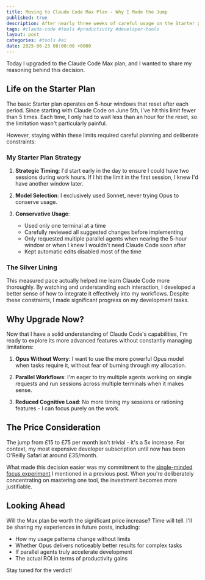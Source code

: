 ```yaml
---
title: Moving to Claude Code Max Plan - Why I Made the Jump
published: true
description: After nearly three weeks of careful usage on the Starter plan, I decided to upgrade to Claude Code Max. Here's why the 5x price increase made sense for me.
tags: #claude-code #tools #productivity #developer-tools
layout: post
categories: #tools #ai
date: 2025-06-23 08:00:00 +0000
---
```


Today I upgraded to the Claude Code Max plan, and I wanted to share my reasoning behind this decision.

## Life on the Starter Plan

The basic Starter plan operates on 5-hour windows that reset after each period. Since starting with Claude Code on June 5th, I've hit this limit fewer than 5 times. Each time, I only had to wait less than an hour for the reset, so the limitation wasn't particularly painful.

However, staying within these limits required careful planning and deliberate constraints:

### My Starter Plan Strategy

1. **Strategic Timing**: I'd start early in the day to ensure I could have two sessions during work hours. If I hit the limit in the first session, I knew I'd have another window later.

2. **Model Selection**: I exclusively used Sonnet, never trying Opus to conserve usage.

3. **Conservative Usage**: 
   - Used only one terminal at a time
   - Carefully reviewed all suggested changes before implementing
   - Only requested multiple parallel agents when nearing the 5-hour window or when I knew I wouldn't need Claude Code soon after
   - Kept automatic edits disabled most of the time

### The Silver Lining

This measured pace actually helped me learn Claude Code more thoroughly. By watching and understanding each interaction, I developed a better sense of how to integrate it effectively into my workflows. Despite these constraints, I made significant progress on my development tasks.

## Why Upgrade Now?

Now that I have a solid understanding of Claude Code's capabilities, I'm ready to explore its more advanced features without constantly managing limitations:

1. **Opus Without Worry**: I want to use the more powerful Opus model when tasks require it, without fear of burning through my allocation.

2. **Parallel Workflows**: I'm eager to try multiple agents working on single requests and run sessions across multiple terminals when it makes sense.

3. **Reduced Cognitive Load**: No more timing my sessions or rationing features - I can focus purely on the work.

## The Price Consideration

The jump from £15 to £75 per month isn't trivial - it's a 5x increase. For context, my most expensive developer subscription until now has been O'Reilly Safari at around £35/month. 

What made this decision easier was my commitment to the [single-minded focus experiment](2025-06-20-the-focus-experiment.markdown) I mentioned in a previous post. When you're deliberately concentrating on mastering one tool, the investment becomes more justifiable.

## Looking Ahead

Will the Max plan be worth the significant price increase? Time will tell. I'll be sharing my experiences in future posts, including:

- How my usage patterns change without limits
- Whether Opus delivers noticeably better results for complex tasks
- If parallel agents truly accelerate development
- The actual ROI in terms of productivity gains

Stay tuned for the verdict!